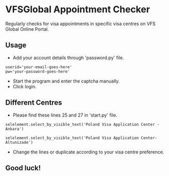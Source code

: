 # VFSGlobal Appointment Checker
Regularly checks for visa appointments in specific visa centres on VFS Global Online Portal.

## Usage
- Add your account details through 'password.py' file.
```
userid='your-email-goes-here'
pw='your-password-goes-here'
```
- Start the program and enter the captcha manually.
- Click login.

## Different Centres
- Please find these lines 25 and 27 in 'start.py' file.
```
selelement.select_by_visible_text('Poland Visa Application Center - Ankara')
```

```
selelement.select_by_visible_text('Poland Visa Application Center-Altunizade')
```
- Change the lines or duplicate according to your visa centre preference.

## Good luck!
